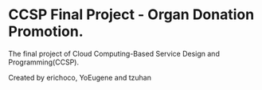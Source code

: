 CCSP Final Project - Organ Donation Promotion.
==========

The final project of Cloud Computing-Based Service Design and Programming(CCSP).

Created by erichoco, YoEugene and tzuhan
